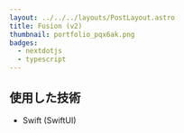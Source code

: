 ```yaml
---
layout: ../../../layouts/PostLayout.astro
title: Fusion (v2)
thumbnail: portfolio_pqx6ak.png
badges:
  - nextdotjs
  - typescript
---
```


## 使用した技術

- Swift (SwiftUI)
